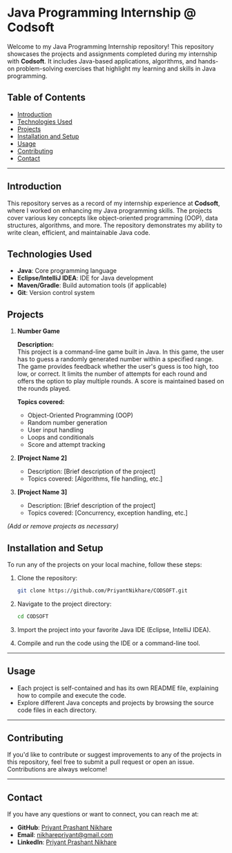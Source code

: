 # Java Programming Internship @ Codsoft

Welcome to my Java Programming Internship repository! This repository showcases the projects and assignments completed during my internship with **Codsoft**. It includes Java-based applications, algorithms, and hands-on problem-solving exercises that highlight my learning and skills in Java programming.

## Table of Contents
- [Introduction](#introduction)
- [Technologies Used](#technologies-used)
- [Projects](#projects)
- [Installation and Setup](#installation-and-setup)
- [Usage](#usage)
- [Contributing](#contributing)
- [Contact](#contact)

---

## Introduction

This repository serves as a record of my internship experience at **Codsoft**, where I worked on enhancing my Java programming skills. The projects cover various key concepts like object-oriented programming (OOP), data structures, algorithms, and more. The repository demonstrates my ability to write clean, efficient, and maintainable Java code.

## Technologies Used

- **Java**: Core programming language
- **Eclipse/IntelliJ IDEA**: IDE for Java development
- **Maven/Gradle**: Build automation tools (if applicable)
- **Git**: Version control system

## Projects

1. **Number Game**

   **Description:**  
      This project is a command-line game built in Java. In this game, the user has to guess a randomly generated number within a specified range. The game provides feedback whether the user's guess is too high, too low, or correct. It limits the number of attempts for each round and offers the option to play multiple rounds. A score is maintained based on the rounds played.

   **Topics covered:**  
    - Object-Oriented Programming (OOP)
    - Random number generation
    - User input handling
    - Loops and conditionals
    - Score and attempt tracking

3. **[Project Name 2]**
   - Description: [Brief description of the project]
   - Topics covered: [Algorithms, file handling, etc.]

4. **[Project Name 3]**
   - Description: [Brief description of the project]
   - Topics covered: [Concurrency, exception handling, etc.]

_(Add or remove projects as necessary)_

## Installation and Setup

To run any of the projects on your local machine, follow these steps:

1. Clone the repository:

   ```bash
   git clone https://github.com/PriyantNikhare/CODSOFT.git
   ```

2. Navigate to the project directory:

   ```bash
   cd CODSOFT
   ```

3. Import the project into your favorite Java IDE (Eclipse, IntelliJ IDEA).

4. Compile and run the code using the IDE or a command-line tool.

---

## Usage

- Each project is self-contained and has its own README file, explaining how to compile and execute the code.
- Explore different Java concepts and projects by browsing the source code files in each directory.

---

## Contributing

If you'd like to contribute or suggest improvements to any of the projects in this repository, feel free to submit a pull request or open an issue. Contributions are always welcome!

---

## Contact

If you have any questions or want to connect, you can reach me at:

- **GitHub**: [Priyant Prashant Nikhare](https://github.com/PriyantNikhare)
- **Email**: [nikharepriyant@gmail.com](mailto:nikharepriyant@gmail.com)
- **LinkedIn**: [Priyant Prashant Nikhare](https://linkedin.com/in/nikharepriyant)
